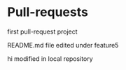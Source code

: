 # Pull-requests
first pull-request project





README.md file edited under feature5

hi modified in local repository
